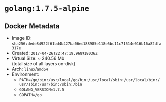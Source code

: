 # `golang:1.7.5-alpine`

## Docker Metadata

- Image ID: `sha256:dede84922f61bd4b427ba06ed188985e118e5bc11c71514e016b16a82dfa317e`
- Created: `2017-04-26T22:47:19.968918036Z`
- Virtual Size: ~ 240.56 Mb  
  (total size of all layers on-disk)
- Arch: `linux`/`amd64`
- Environment:
  - `PATH=/go/bin:/usr/local/go/bin:/usr/local/sbin:/usr/local/bin:/usr/sbin:/usr/bin:/sbin:/bin`
  - `GOLANG_VERSION=1.7.5`
  - `GOPATH=/go`
